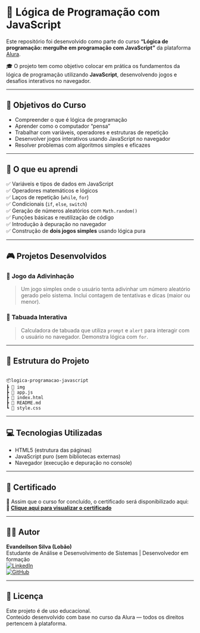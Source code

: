# 🧠 Lógica de Programação com JavaScript

Este repositório foi desenvolvido como parte do curso **“Lógica de programação: mergulhe em programação com JavaScript”** da plataforma [Alura](https://cursos.alura.com.br/course/logica-programacao-mergulhe-programacao-javascript).

🎓 O projeto tem como objetivo colocar em prática os fundamentos da lógica de programação utilizando **JavaScript**, desenvolvendo jogos e desafios interativos no navegador.

---

## 🎯 Objetivos do Curso

- Compreender o que é lógica de programação
- Aprender como o computador “pensa”
- Trabalhar com variáveis, operadores e estruturas de repetição
- Desenvolver jogos interativos usando JavaScript no navegador
- Resolver problemas com algoritmos simples e eficazes

---

## 🧠 O que eu aprendi

✅ Variáveis e tipos de dados em JavaScript  
✅ Operadores matemáticos e lógicos  
✅ Laços de repetição (`while`, `for`)  
✅ Condicionais (`if`, `else`, `switch`)  
✅ Geração de números aleatórios com `Math.random()`  
✅ Funções básicas e reutilização de código  
✅ Introdução à depuração no navegador  
✅ Construção de **dois jogos simples** usando lógica pura

---

## 🎮 Projetos Desenvolvidos

### 🎯 **Jogo da Adivinhação**

> Um jogo simples onde o usuário tenta adivinhar um número aleatório gerado pelo sistema. Inclui contagem de tentativas e dicas (maior ou menor).

### 🧮 **Tabuada Interativa**

> Calculadora de tabuada que utiliza `prompt` e `alert` para interagir com o usuário no navegador. Demonstra lógica com `for`.

---

## 📁 Estrutura do Projeto

```

📦logica-programacao-javascript
┣ 📁 img
┣ 📜 app.js
┣ 📜 index.html
┣ 📜 README.md
┗ 📜 style.css

```

---

## 💻 Tecnologias Utilizadas

- HTML5 (estrutura das páginas)
- JavaScript puro (sem bibliotecas externas)
- Navegador (execução e depuração no console)

---

## 📑 Certificado

📄 Assim que o curso for concluído, o certificado será disponibilizado aqui:  
**🔗 [Clique aqui para visualizar o certificado]([https://cursos.alura.com.br/user/SEU_USUARIO_ALURA/certificate/curso-id](https://github.com/lobaosilvaaa/logica-js-projeto_inicial/blob/main/Curso%20L%C3%B3gica%20de%20programa%C3%A7%C3%A3o_%20mergulhe%20em%20programa%C3%A7%C3%A3o%20com%20JavaScript%20-%20Alura.pdf))**  

---

## 👨‍🎓 Autor

**Evandeilson Silva (Lobão)**  
Estudante de Análise e Desenvolvimento de Sistemas | Desenvolvedor em formação  
[![LinkedIn](https://img.shields.io/badge/-LinkedIn-0077B5?style=flat-square&logo=linkedin&logoColor=white)](https://www.linkedin.com/in/evandeilson-silva-64b20028a/)  
[![GitHub](https://img.shields.io/badge/-GitHub-181717?style=flat-square&logo=github&logoColor=white)](https://github.com/lobaosilva)

---

## 📜 Licença

Este projeto é de uso educacional.  
Conteúdo desenvolvido com base no curso da Alura — todos os direitos pertencem à plataforma.
